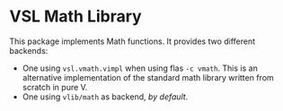 # VSL Math Library

This package implements Math functions. It provides two different backends:

- One using `vsl.vmath.vimpl` when using flas `-c vmath`. This is an alternative implementation of the
  standard math library written from scratch in pure V.
- One using `vlib/math` as backend, *by default*.
